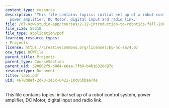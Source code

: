 ```yaml
---
content_type: resource
description: 'This file contains topics: initial set up of a robot control system,
  power amplifier, DC Motor, digital input and radio link.'
file: /ol-ocw-studio-app/courses/2-12-introduction-to-robotics-fall-2005/4678d8ef2d733e5c642110c85bbaa7de_lab1.pdf
file_size: 56310
file_type: application/pdf
learning_resource_types:
- Projects
license: https://creativecommons.org/licenses/by-nc-sa/4.0/
ocw_type: OCWFile
parent_title: Projects
parent_type: CourseSection
parent_uid: 390862f9-b884-e6ea-7fb9-b4b16328d97c
resourcetype: Document
title: lab1.pdf
uid: 4678d8ef-2d73-3e5c-6421-10c85bbaa7de
---
```

This file contains topics: initial set up of a robot control system, power amplifier, DC Motor, digital input and radio link.